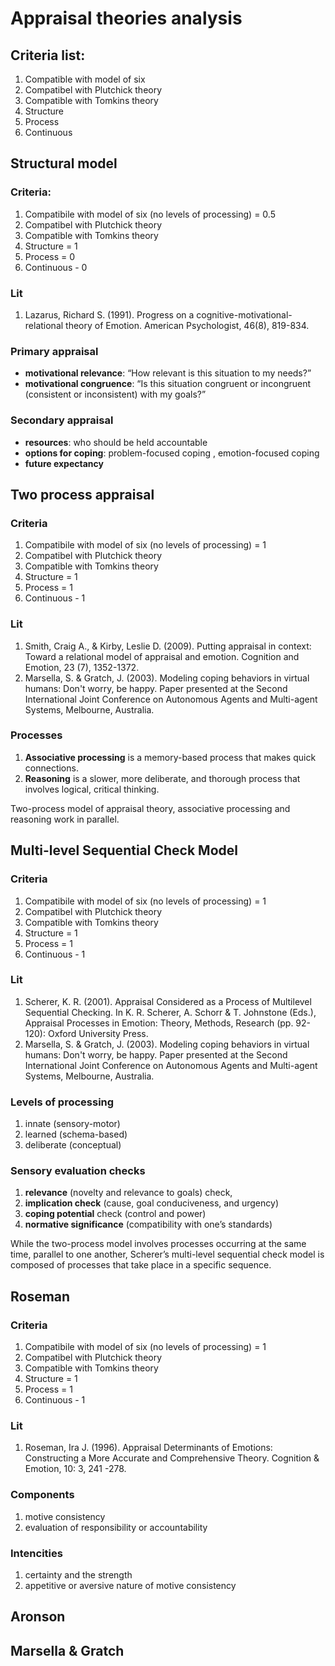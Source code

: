 # Appraisal theories analysis

## Criteria list:


1. Compatible with model of six
1. Compatibel with Plutchick theory 
1. Compatible with Tomkins theory
1. Structure
1. Process 
1. Continuous

## Structural model

### Criteria:

1. Compatibile with model of six (no levels of processing) = 0.5
1. Compatibel with Plutchick theory 
1. Compatible with Tomkins theory
1. Structure = 1
1. Process = 0
1. Continuous - 0 

### Lit

1. Lazarus, Richard S. (1991). Progress on a cognitive-motivational-relational theory of Emotion. American Psychologist, 46(8), 819-834.

### Primary appraisal

* **motivational relevance**: “How relevant is this situation to my needs?”
* **motivational congruence**: “Is this situation congruent or incongruent (consistent or inconsistent) with my goals?”

### Secondary appraisal

* **resources**: who should be held accountable
* **options for coping**: problem-focused coping , emotion-focused coping
* **future expectancy**

## Two process appraisal

### Criteria

1. Compatibile with model of six (no levels of processing) = 1
1. Compatibel with Plutchick theory 
1. Compatible with Tomkins theory
1. Structure = 1
1. Process = 1
1. Continuous - 1

### Lit

1. Smith, Craig A., & Kirby, Leslie D. (2009). Putting appraisal in context: Toward a relational model of appraisal and emotion. Cognition and Emotion, 23 (7), 1352-1372.
1. Marsella, S. & Gratch, J. (2003). Modeling coping behaviors in virtual humans: Don't worry, be happy. Paper presented at the Second International Joint Conference on Autonomous Agents and Multi-agent Systems, Melbourne, Australia.


### Processes

1. **Associative processing** is a memory-based process that makes quick connections.
1. **Reasoning** is a slower, more deliberate, and thorough process that involves logical, critical thinking.

Two-process model of appraisal theory, associative processing and reasoning work in parallel.

##  Multi-level Sequential Check Model

### Criteria

1. Compatibile with model of six (no levels of processing) = 1
1. Compatibel with Plutchick theory 
1. Compatible with Tomkins theory
1. Structure = 1
1. Process = 1
1. Continuous - 1

### Lit
1. Scherer, K. R. (2001). Appraisal Considered as a Process of Multilevel Sequential Checking. In K. R. Scherer, A. Schorr & T. Johnstone (Eds.), Appraisal Processes in Emotion: Theory, Methods, Research (pp. 92-120): Oxford University Press.
1.  Marsella, S. & Gratch, J. (2003). Modeling coping behaviors in virtual humans: Don't worry, be happy. Paper presented at the Second International Joint Conference on Autonomous Agents and Multi-agent Systems, Melbourne, Australia.

### Levels of processing

1. innate (sensory-motor)
1. learned (schema-based)
1. deliberate (conceptual)


### Sensory evaluation checks

1. **relevance** (novelty and relevance to goals) check, 
2. **implication check** (cause, goal conduciveness, and urgency)
3. **coping potential** check (control and power)
4. **normative significance** (compatibility with one’s standards) 

While the two-process model involves processes occurring at the same time, parallel to one another, Scherer’s multi-level sequential check model is composed of processes that take place in a specific sequence.

## Roseman

### Criteria

1. Compatibile with model of six (no levels of processing) = 1
1. Compatibel with Plutchick theory 
1. Compatible with Tomkins theory
1. Structure = 1
1. Process = 1
1. Continuous - 1

### Lit

1. Roseman, Ira J. (1996). Appraisal Determinants of Emotions: Constructing a More Accurate and Comprehensive Theory. Cognition & Emotion, 10: 3, 241 -278.

### Components

1. motive consistency
1. evaluation of responsibility or accountability

### Intencities

1. certainty and the strength
1. appetitive or aversive nature of motive consistency

## Aronson

## Marsella & Gratch

